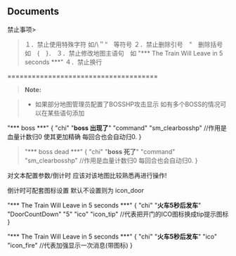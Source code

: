 Documents
-------------

禁止事项> 
> １．禁止使用特殊字符 如/\＂“　等符号
> ２．禁止删除引号　"　删除括号如　{　}．
３．禁止修改地图主语句　如	"*** The Train Will Leave in 5 seconds ***"
４．禁止换行

=====================================

> **Note:**

> - 如果部分地图管理员配置了BOSSHP攻击显示
如有多个BOSS的情况可以在某些语句添加

"*** boss ***"
{
	"chi"		"**boss 出现了**"
	"command" "sm_clearbosshp" //作用是血量计数归0 使其更加精确 每回合也会自动归0.
}

> "*** boss dead ***"
{
	"chi"		"**boss 死了**"
	"command" "sm_clearbosshp" //作用是血量计数归0 每回合也会自动归0.
}

对文本配置参数/倒计时 应该对该地图比较熟悉再进行操作!

倒计时可配套图标设置 默认不设置则为 icon_door

"*** The Train Will Leave in 5 seconds ***"
{
	"chi"		"**火车5秒后发车**"
	"DoorCountDown" "5"
	"ico"   "icon_tip" //代表把开门的ICO图标换成tip提示图标
}

"*** The Train Will Leave in 5 seconds ***"
{
	"chi"		"**火车5秒后发车**"
	"ico"   "icon_fire" //代表加强显示一次消息(带图标)
}


